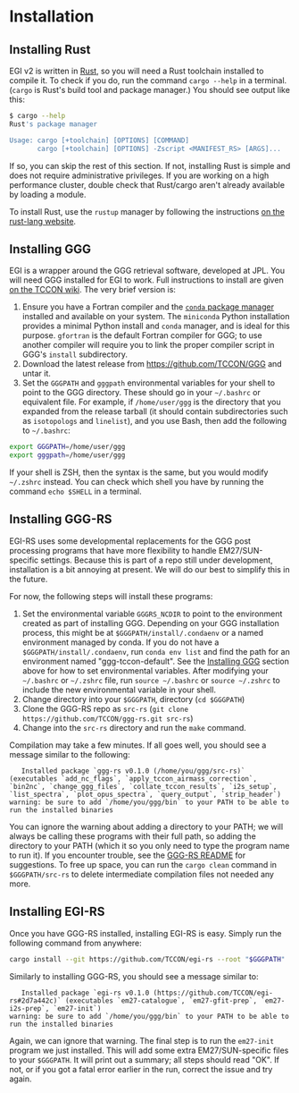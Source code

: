 # Installation

## Installing Rust

EGI v2 is written in [Rust](https://www.rust-lang.org/), so you will need a Rust toolchain installed to compile it.
To check if you do, run the command `cargo --help` in a terminal.
(`cargo` is Rust's build tool and package manager.)
You should see output like this:

```bash
$ cargo --help
Rust's package manager

Usage: cargo [+toolchain] [OPTIONS] [COMMAND]
       cargo [+toolchain] [OPTIONS] -Zscript <MANIFEST_RS> [ARGS]...
```

If so, you can skip the rest of this section.
If not, installing Rust is simple and does not require administrative privileges.
If you are working on a high performance cluster, double check that Rust/cargo aren't already available by loading a module.

To install Rust, use the `rustup` manager by following the instructions [on the rust-lang website](https://www.rust-lang.org/tools/install).

## Installing GGG

EGI is a wrapper around the GGG retrieval software, developed at JPL.
You will need GGG installed for EGI to work.
Full instructions to install are given [on the TCCON wiki](https://tccon-wiki.caltech.edu/Main/GGG2020ReleaseNotes).
The very brief version is:

1. Ensure you have a Fortran compiler and the [`conda` package manager](https://www.anaconda.com/download/) installed and available on your system.
   The `miniconda` Python installation provides a minimal Python install and `conda` manager, and is ideal for this purpose.
   `gfortran` is the default Fortran compiler for GGG; to use another compiler will require you to link the proper compiler script in GGG's `install` subdirectory.
2. Download the latest release from https://github.com/TCCON/GGG and untar it.
3. Set the `GGGPATH` and `gggpath` environmental variables for your shell to point to the GGG directory.
   These should go in your `~/.bashrc` or equivalent file.
   For example, if `/home/user/ggg` is the directory that you expanded from the release tarball (it should contain subdirectories such as `isotopologs` and `linelist`),
   and you use Bash, then add the following to `~/.bashrc`:

```bash
export GGGPATH=/home/user/ggg
export gggpath=/home/user/ggg
```

If your shell is ZSH, then the syntax is the same, but you would modify `~/.zshrc` instead.
You can check which shell you have by running the command `echo $SHELL` in a terminal.

## Installing GGG-RS

EGI-RS uses some developmental replacements for the GGG post processing programs that have more flexibility to handle
EM27/SUN-specific settings.
Because this is part of a repo still under development, installation is a bit annoying at present.
We will do our best to simplify this in the future.

For now, the following steps will install these programs:

1. Set the environmental variable `GGGRS_NCDIR` to point to the environment created as part of installing GGG.
   Depending on your GGG installation process, this might be at `$GGGPATH/install/.condaenv` or a named environment
   managed by conda. If you do not have a `$GGGPATH/install/.condaenv`, run `conda env list` and find the path for
   an environment named "ggg-tccon-default".
   See the [Installing GGG](#installing-ggg) section above for how to set environmental variables.
   After modifying your `~/.bashrc` or `~/.zshrc` file, run `source ~/.bashrc` or `source ~/.zshrc` to include the
   new environmental variable in your shell.
2. Change directory into your `$GGGPATH`, directory (`cd $GGGPATH`)
3. Clone the GGG-RS repo as `src-rs` (`git clone https://github.com/TCCON/ggg-rs.git src-rs`)
4. Change into the `src-rs` directory and run the `make` command.

Compilation may take a few minutes.
If all goes well, you should see a message similar to the following:

```
   Installed package `ggg-rs v0.1.0 (/home/you/ggg/src-rs)` (executables `add_nc_flags`, `apply_tccon_airmass_correction`, `bin2nc`, `change_ggg_files`, `collate_tccon_results`, `i2s_setup`, `list_spectra`, `plot_opus_spectra`, `query_output`, `strip_header`)
warning: be sure to add `/home/you/ggg/bin` to your PATH to be able to run the installed binaries
```

You can ignore the warning about adding a directory to your PATH; we will always be calling these programs with their full path, so adding the directory to your PATH (which it so you only need to type the program name to run it).
If you encounter trouble, see the [GGG-RS README](https://github.com/TCCON/ggg-rs) for suggestions.
To free up space, you can run the `cargo clean` command in `$GGGPATH/src-rs` to delete intermediate compilation files not needed any more.

## Installing EGI-RS

Once you have GGG-RS installed, installing EGI-RS is easy.
Simply run the following command from anywhere:

```bash
cargo install --git https://github.com/TCCON/egi-rs --root "$GGGPATH"
```

Similarly to installing GGG-RS, you should see a message similar to:

```
   Installed package `egi-rs v0.1.0 (https://github.com/TCCON/egi-rs#2d7a442c)` (executables `em27-catalogue`, `em27-gfit-prep`, `em27-i2s-prep`, `em27-init`)
warning: be sure to add `/home/you/ggg/bin` to your PATH to be able to run the installed binaries
```

Again, we can ignore that warning.
The final step is to run the `em27-init` program we just installed.
This will add some extra EM27/SUN-specific files to your `$GGGPATH`.
It will print out a summary; all steps should read "OK".
If not, or if you got a fatal error earlier in the run, correct the issue and try again.
